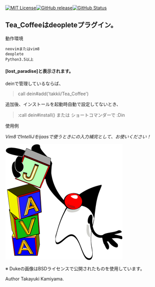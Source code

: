 [![MIT License](http://img.shields.io/badge/license-MIT-blue.svg?style=flat)](LICENSE)[![GitHub release](https://img.shields.io/github/release/takkii/Tea_Coffee.svg?style=flat)](GitHub)[![GitHub Status](https://img.shields.io/github/last-commit/takkii/Tea_Coffee.svg?style=flat)](GitHub)

## Tea_Coffeeはdeopleteプラグイン。

動作環境

```
neovimまたはvim8 
deoplete
Python3.5以上
```

#### [lost_paradise]と表示されます。

deinで管理しているならば、

> call dein#add('takkii/Tea_Coffee')

追加後、インストールを起動時自動で設定してないとき、

>:call dein#install() または ショートコマンダーで :Din

使用例

*Vim8でIntelliJをijaasで使うときにの入力補完として、お使いください！*

![Duke](https://github.com/takkii/Tea_Coffee/blob/master/image/Duke_Blocks.gif)

※ Dukeの画像はBSDライセンスで公開されたものを使用しています。

Author Takayuki Kamiyama.
